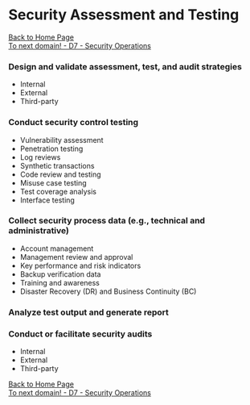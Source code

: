 # Security Assessment and Testing

[Back to Home Page](https://github.com/so87/CISSP-Cheat-Sheet-) <br />
[To next domain! - D7 - Security Operations](https://github.com/so87/CISSP-Cheat-Sheet-/blob/master/D7%20-%20Security%20Operations.md) <br />

### Design and validate assessment, test, and audit strategies
* Internal
* External
* Third-party

### Conduct security control testing
* Vulnerability assessment
* Penetration testing
* Log reviews
* Synthetic transactions
* Code review and testing
* Misuse case testing
* Test coverage analysis
* Interface testing

### Collect security process data (e.g., technical and administrative)
* Account management
* Management review and approval
* Key performance and risk indicators
* Backup verification data
* Training and awareness
* Disaster Recovery (DR) and Business Continuity (BC)

### Analyze test output and generate report


### Conduct or facilitate security audits
* Internal
* External
* Third-party


[Back to Home Page](https://github.com/so87/CISSP-Cheat-Sheet-) <br />
[To next domain! - D7 - Security Operations](https://github.com/so87/CISSP-Cheat-Sheet-/blob/master/D7%20-%20Security%20Operations.md) <br />
